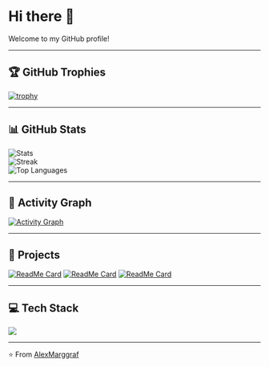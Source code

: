 # Hi there 👋  

Welcome to my GitHub profile!  

---

## 🏆 GitHub Trophies
[![trophy](https://github-profile-trophy.vercel.app/?username=ryo-ma&theme=onedark)](https://github.com/ryo-ma/github-profile-trophy)

---

## 📊 GitHub Stats
![Stats](https://github-readme-stats.vercel.app/api?username=AlexMarggraf&show_icons=true&theme=tokyonight)  
![Streak](https://streak-stats.demolab.com?user=AlexMarggraf&theme=tokyonight&date_format=M%20j%5B,%20Y%5D)  
![Top Languages](https://github-readme-stats.vercel.app/api/top-langs/?username=AlexMarggraf&layout=compact&theme=tokyonight)

---

## 🌱 Activity Graph
[![Activity Graph](https://github-readme-activity-graph.vercel.app/graph?username=AlexMarggraf&theme=tokyo-night)](https://github.com/ashutosh00710/github-readme-activity-graph)

---

## 🚀 Projects

[![ReadMe Card](https://img.shields.io/badge/GitHub-Linux_Syscall_Tracer-blue?logo=github&style=for-the-badge)](https://github.com/p-vf/tracer-os-project)
[![ReadMe Card](https://img.shields.io/badge/GitHub-Tripple_Pendulum-blue?logo=github&style=for-the-badge)](https://github.com/AlexMarggraf/tripple-pendulum)
[![ReadMe Card](https://img.shields.io/badge/GitHub-ToCRDoT-blue?logo=github&style=for-the-badge)](https://github.com/istrefUka/ToCRDoT)  


---

## 💻 Tech Stack
<p>
  <img src="https://skillicons.dev/icons?i=html,css,js,ts,nodejs,python,java,c,matlab,docker,bash,git,latex" />
</p>

---

⭐️ From [AlexMarggraf](https://github.com/AlexMarggraf)
